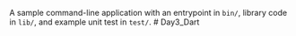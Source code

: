 A sample command-line application with an entrypoint in `bin/`, library code
in `lib/`, and example unit test in `test/`.
#   D a y 3 _ D a r t  
 